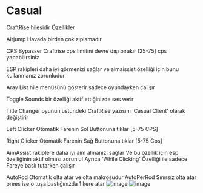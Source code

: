 # Casual
CraftRise hilesidir
Özellikler

Airjump Havada birden çok zıplamadır

CPS Bypasser Craftrise cps limitini devre dışı bırakır [25-75] cps yapabilirsiniz

ESP rakipleri daha iyi görmenizi sağlar ve aimaissist özelliği için bunu kullanmanız zorunludur

Aray List hile menüsünü gösterir sadece oyundayken çalışır

Toggle Sounds bir özelliği aktif ettiğinizde ses verir

Title Changer oyunun üstündeki CraftRise yazısını 'Casual Client' olarak değiştirir

Left Clicker Otomatik Farenin Sol Buttonuna tıklar [5-75 CPS]

Right Clicker Otomatik Farenin Sağ Buttonuna tıklar [5-75 Cps]

AimAssist rakiplere daha iyi aim almanızı sağlar Ve bu özellik için esp özelliğinin aktif olması zorunlu! Ayrıca 'While Clicking' Özelliği ile sadece Fareye baslı tutarken çalışır

AutoRod Otomatik olta atar ve olta makrosudur AutoPerRod Sınırsız olta atar prees ise o tuşa bastığınızda 1 kere atar
![image](https://user-images.githubusercontent.com/106991507/176671410-42f5368e-85e8-4ad8-aa04-421479db6346.png)
![image](https://cdn.discordapp.com/attachments/992025624531177502/992028438070296617/unknown.png)

